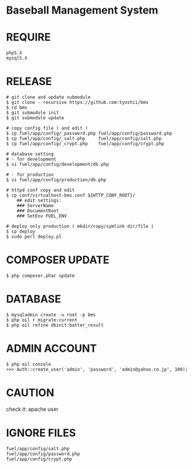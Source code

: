 Baseball Management System
==========================

REQUIRE
=======

    php5.X
    mysql5.X

RELEASE
=======

    # git clone and update submodule
    $ git clone --recursive https://github.com:tyoshii/bms
    $ cd bms
    $ git submodule init
    $ git submodule update

    # copy config file ( and edit )
    $ cp fuel/app/config/_password.php fuel/app/config/password.php
    $ cp fuel/app/config/_salt.php     fuel/app/config/salt.php
    $ cp fuel/app/config/_crypt.php    fuel/app/config/crypt.php

    # database setting
    # - for development
    $ vi fuel/app/config/development/db.php

    # - for production
    $ vi fuel/app/config/production/db.php

    # httpd conf copy and edit
    $ cp conf/virtualhost-bms.conf ${HTTP_CONF_ROOT}/
        ## edit settings:
        ### ServerName
        ### DocumentRoot
        ### SetEnv FUEL_ENV

    # deploy only production ( mkdir/copy/symlink dir/file )
    $ cp deploy
    $ sudo perl deploy.pl

COMPOSER UPDATE
===============

    $ php composer.phar update

DATABASE
========

    $ mysqladmin create -u root -p bms
    $ php oil r migrate:current
    $ php oil refine dbinit:batter_result
    
ADMIN ACCOUNT
=============

    $ php oil console
    >>> Auth::create_user('admin', 'password', 'admin@yahoo.co.jp', 100);

CAUTION
=======

check it:
    apache user

IGNORE FILES
============

    fuel/app/config/salt.php
    fuel/app/config/password.php
    fuel/app/config/crypt.php

